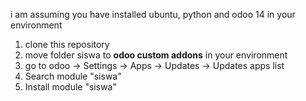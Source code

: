 i am assuming you have installed ubuntu, python and odoo 14 in your environment

1. clone this repository
2. move folder siswa to **odoo custom addons** in your environment
3. go to odoo -> Settings -> Apps -> Updates -> Updates apps list
4. Search module "siswa"
5. Install module "siswa"
